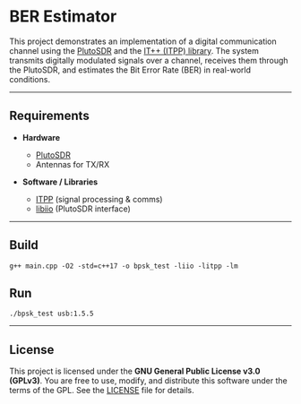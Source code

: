 # BER Estimator

This project demonstrates an implementation of a digital communication channel using the [PlutoSDR](https://wiki.analog.com/university/tools/pluto) and the [IT++ (ITPP) library](http://itpp.sourceforge.net/). The system transmits digitally modulated signals over a channel, receives them through the PlutoSDR, and estimates the Bit Error Rate (BER) in real-world conditions.

---

## Requirements

- **Hardware**

  - [PlutoSDR](https://www.analog.com/en/design-center/evaluation-hardware-and-software/evaluation-boards-kits/adalm-pluto.html)
  - Antennas for TX/RX

- **Software / Libraries**

  - [ITPP](http://itpp.sourceforge.net/) (signal processing & comms)
  - [libiio](https://github.com/analogdevicesinc/libiio) (PlutoSDR interface)

---

## Build

```
g++ main.cpp -O2 -std=c++17 -o bpsk_test -liio -litpp -lm
```

## Run

```
./bpsk_test usb:1.5.5
```

---

## License

This project is licensed under the **GNU General Public License v3.0 (GPLv3)**.
You are free to use, modify, and distribute this software under the terms of the GPL.
See the [LICENSE](LICENSE) file for details.
